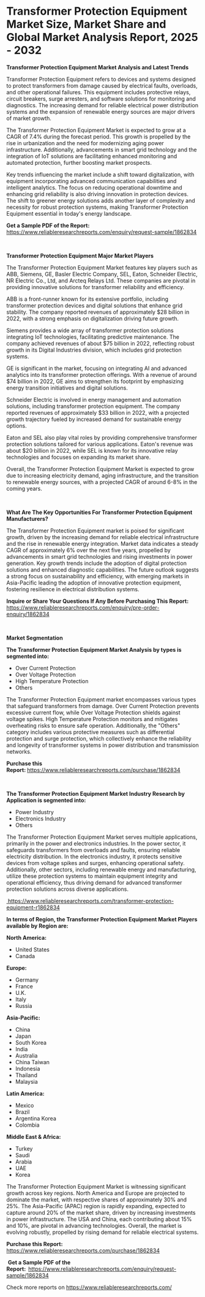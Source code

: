 <p><h1>Transformer Protection Equipment Market Size, Market Share and Global Market Analysis Report, 2025 - 2032</h1></p><p><strong>Transformer Protection Equipment Market Analysis and Latest Trends</strong></p>
<p><p>Transformer Protection Equipment refers to devices and systems designed to protect transformers from damage caused by electrical faults, overloads, and other operational failures. This equipment includes protective relays, circuit breakers, surge arresters, and software solutions for monitoring and diagnostics. The increasing demand for reliable electrical power distribution systems and the expansion of renewable energy sources are major drivers of market growth.</p><p>The Transformer Protection Equipment Market is expected to grow at a CAGR of 7.4% during the forecast period. This growth is propelled by the rise in urbanization and the need for modernizing aging power infrastructure. Additionally, advancements in smart grid technology and the integration of IoT solutions are facilitating enhanced monitoring and automated protection, further boosting market prospects. </p><p>Key trends influencing the market include a shift toward digitalization, with equipment incorporating advanced communication capabilities and intelligent analytics. The focus on reducing operational downtime and enhancing grid reliability is also driving innovation in protection devices. The shift to greener energy solutions adds another layer of complexity and necessity for robust protection systems, making Transformer Protection Equipment essential in today's energy landscape.</p></p>
<p><strong>Get a Sample PDF of the Report:&nbsp;</strong> <a href="https://www.reliableresearchreports.com/enquiry/request-sample/1862834?utm_campaign=2279&utm_medium=2&utm_source=Github&utm_content=ia&utm_term=08042025&utm_id=transformer-protection-equipment">https://www.reliableresearchreports.com/enquiry/request-sample/1862834</a></p>
<p>&nbsp;</p>
<p><strong>Transformer Protection Equipment Major Market Players</strong></p>
<p><p>The Transformer Protection Equipment Market features key players such as ABB, Siemens, GE, Basler Electric Company, SEL, Eaton, Schneider Electric, NR Electric Co., Ltd, and Arcteq Relays Ltd. These companies are pivotal in providing innovative solutions for transformer reliability and efficiency.</p><p>ABB is a front-runner known for its extensive portfolio, including transformer protection devices and digital solutions that enhance grid stability. The company reported revenues of approximately $28 billion in 2022, with a strong emphasis on digitalization driving future growth.</p><p>Siemens provides a wide array of transformer protection solutions integrating IoT technologies, facilitating predictive maintenance. The company achieved revenues of about $75 billion in 2022, reflecting robust growth in its Digital Industries division, which includes grid protection systems.</p><p>GE is significant in the market, focusing on integrating AI and advanced analytics into its transformer protection offerings. With a revenue of around $74 billion in 2022, GE aims to strengthen its footprint by emphasizing energy transition initiatives and digital solutions.</p><p>Schneider Electric is involved in energy management and automation solutions, including transformer protection equipment. The company reported revenues of approximately $33 billion in 2022, with a projected growth trajectory fueled by increased demand for sustainable energy options.</p><p>Eaton and SEL also play vital roles by providing comprehensive transformer protection solutions tailored for various applications. Eaton's revenue was about $20 billion in 2022, while SEL is known for its innovative relay technologies and focuses on expanding its market share.</p><p>Overall, the Transformer Protection Equipment Market is expected to grow due to increasing electricity demand, aging infrastructure, and the transition to renewable energy sources, with a projected CAGR of around 6-8% in the coming years.</p></p>
<p>&nbsp;</p>
<p><strong>What Are The Key Opportunities For Transformer Protection Equipment Manufacturers?</strong></p>
<p><p>The Transformer Protection Equipment market is poised for significant growth, driven by the increasing demand for reliable electrical infrastructure and the rise in renewable energy integration. Market data indicates a steady CAGR of approximately 6% over the next five years, propelled by advancements in smart grid technologies and rising investments in power generation. Key growth trends include the adoption of digital protection solutions and enhanced diagnostic capabilities. The future outlook suggests a strong focus on sustainability and efficiency, with emerging markets in Asia-Pacific leading the adoption of innovative protection equipment, fostering resilience in electrical distribution systems.</p></p>
<p><strong>Inquire or Share Your Questions If Any Before Purchasing This Report:</strong> <a href="https://www.reliableresearchreports.com/enquiry/pre-order-enquiry/1862834?utm_campaign=2279&utm_medium=2&utm_source=Github&utm_content=ia&utm_term=08042025&utm_id=transformer-protection-equipment">https://www.reliableresearchreports.com/enquiry/pre-order-enquiry/1862834</a></p>
<p>&nbsp;</p>
<p><strong>Market Segmentation</strong></p>
<p><strong>The Transformer Protection Equipment Market Analysis by types is segmented into:</strong></p>
<p><ul><li>Over Current Protection</li><li>Over Voltage Protection</li><li>High Temperature Protection</li><li>Others</li></ul></p>
<p><p>The Transformer Protection Equipment market encompasses various types that safeguard transformers from damage. Over Current Protection prevents excessive current flow, while Over Voltage Protection shields against voltage spikes. High Temperature Protection monitors and mitigates overheating risks to ensure safe operation. Additionally, the "Others" category includes various protective measures such as differential protection and surge protection, which collectively enhance the reliability and longevity of transformer systems in power distribution and transmission networks.</p></p>
<p><strong>Purchase this Report:&nbsp;</strong><a href="https://www.reliableresearchreports.com/purchase/1862834?utm_campaign=2279&utm_medium=2&utm_source=Github&utm_content=ia&utm_term=08042025&utm_id=transformer-protection-equipment">https://www.reliableresearchreports.com/purchase/1862834</a></p>
<p>&nbsp;</p>
<p><strong>The Transformer Protection Equipment Market Industry Research by Application is segmented into:</strong></p>
<p><ul><li>Power Industry</li><li>Electronics Industry</li><li>Others</li></ul></p>
<p><p>The Transformer Protection Equipment Market serves multiple applications, primarily in the power and electronics industries. In the power sector, it safeguards transformers from overloads and faults, ensuring reliable electricity distribution. In the electronics industry, it protects sensitive devices from voltage spikes and surges, enhancing operational safety. Additionally, other sectors, including renewable energy and manufacturing, utilize these protection systems to maintain equipment integrity and operational efficiency, thus driving demand for advanced transformer protection solutions across diverse applications.</p></p>
<p><a href="https://www.reliableresearchreports.com/transformer-protection-equipment-r1862834?utm_campaign=2279&utm_medium=2&utm_source=Github&utm_content=ia&utm_term=08042025&utm_id=transformer-protection-equipment">&nbsp;https://www.reliableresearchreports.com/transformer-protection-equipment-r1862834</a></p>
<p><strong>In terms of Region, the Transformer Protection Equipment Market Players available by Region are:</strong></p>
<p>
    <p> <strong> North America: </strong>
        <ul>
            <li>United States</li>
            <li>Canada</li>
        </ul>
        </p> 
    <p> <strong> Europe: </strong>
        <ul>
            <li>Germany</li>
            <li>France</li>
            <li>U.K.</li>
            <li>Italy</li>
            <li>Russia</li>
        </ul>
        </p> 
    <p> <strong> Asia-Pacific: </strong>
        <ul>
            <li>China</li>
            <li>Japan</li>
            <li>South Korea</li>
            <li>India</li>
            <li>Australia</li>
            <li>China Taiwan</li>
            <li>Indonesia</li>
            <li>Thailand</li>
            <li>Malaysia</li>
        </ul>
        </p> 
    <p> <strong> Latin America: </strong>
        <ul>
            <li>Mexico</li>
            <li>Brazil</li>
            <li>Argentina Korea</li>
            <li>Colombia</li>
        </ul>
        </p> 
    <p> <strong> Middle East & Africa: </strong>
        <ul>
            <li>Turkey</li>
            <li>Saudi</li>
            <li>Arabia</li>
            <li>UAE</li>
            <li>Korea</li>
        </ul>
    </p>
    </p>
<p><p>The Transformer Protection Equipment Market is witnessing significant growth across key regions. North America and Europe are projected to dominate the market, with respective shares of approximately 30% and 25%. The Asia-Pacific (APAC) region is rapidly expanding, expected to capture around 20% of the market share, driven by increasing investments in power infrastructure. The USA and China, each contributing about 15% and 10%, are pivotal in advancing technologies. Overall, the market is evolving robustly, propelled by rising demand for reliable electrical systems.</p></p>
<p><strong>Purchase this Report: </strong><a href="https://www.reliableresearchreports.com/purchase/1862834?utm_campaign=2279&utm_medium=2&utm_source=Github&utm_content=ia&utm_term=08042025&utm_id=transformer-protection-equipment">https://www.reliableresearchreports.com/purchase/1862834</a></p>
<p>&nbsp;<strong>Get a Sample PDF of the Report:&nbsp;&nbsp;</strong><a href="https://www.reliableresearchreports.com/enquiry/request-sample/1862834?utm_campaign=2279&utm_medium=2&utm_source=Github&utm_content=ia&utm_term=08042025&utm_id=transformer-protection-equipment">https://www.reliableresearchreports.com/enquiry/request-sample/1862834</a></p>
<p><strong></strong></p>
<p>Check more reports on <a href="https://www.reliableresearchreports.com/?utm_campaign=2279&utm_medium=2&utm_source=Github&utm_content=ia&utm_term=08042025&utm_id=transformer-protection-equipment">https://www.reliableresearchreports.com/</a></p>